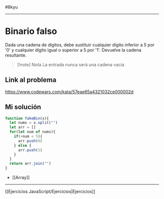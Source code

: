 #8kyu 
____
# Binario falso

Dada una cadena de dígitos, debe sustituir cualquier dígito inferior a 5 por '0' y cualquier dígito igual o superior a 5 por '1'. Devuelve la cadena resultante.

> [!note] Nota
> La entrada nunca será una cadena vacía

## Link al problema

https://www.codewars.com/kata/57eae65a4321032ce000002d

## Mi solución 

```js
function fakeBin(x){
  let nums = x.split("")
  let arr = []
  for(let num of nums){
    if(+num < 5){
      arr.push(0)
    } else {
      arr.push(1)
    }
  }
  return arr.join("")
}
```

- [[Array]]

__________

[[Ejercicios JavaScript/Ejercicios|Ejercicios]]